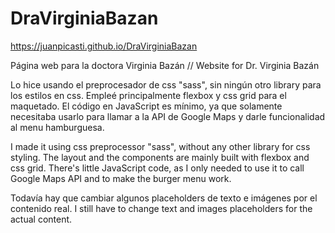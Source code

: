 # DraVirginiaBazan

https://juanpicasti.github.io/DraVirginiaBazan

Página web para la doctora Virginia Bazán // Website for Dr. Virginia Bazán

Lo hice usando el preprocesador de css "sass", sin ningún otro library para los estilos en css. Empleé principalmente flexbox y css grid para el maquetado. El código en JavaScript es mínimo, ya que solamente necesitaba usarlo para llamar a la API de Google Maps y darle funcionalidad al menu hamburguesa.


I made it using css preprocessor "sass", without any other library for css styling. The layout and the components are mainly built with flexbox and css grid. There's little JavaScript code, as I only needed to use it to call Google Maps API and to make the burger menu work.

Todavía hay que cambiar algunos placeholders de texto e imágenes por el contenido real.
I still have to change text and images placeholders for the actual content.
